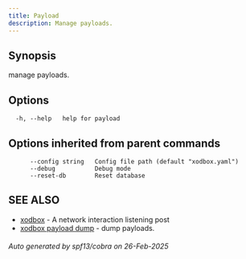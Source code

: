 ```yaml
---
title: Payload
description: Manage payloads.
---
```


## Synopsis

manage payloads.

## Options

```
  -h, --help   help for payload
```

## Options inherited from parent commands

```
      --config string   Config file path (default "xodbox.yaml")
      --debug           Debug mode
      --reset-db        Reset database
```

## SEE ALSO

* [xodbox](_index.md)	 - A network interaction listening post
* [xodbox payload dump](xodbox_payload_dump.md)	 - dump payloads.

###### Auto generated by spf13/cobra on 26-Feb-2025
